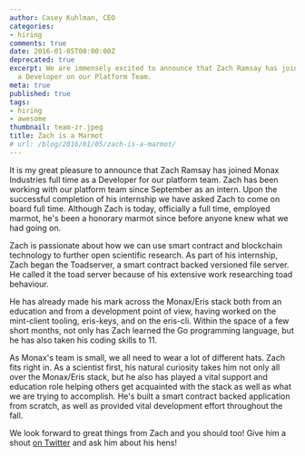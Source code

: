 ```yaml
---
author: Casey Kuhlman, CEO
categories:
- hiring
comments: true
date: 2016-01-05T00:00:00Z
deprecated: true
excerpt: We are immensely excited to announce that Zach Ramsay has joined Monax Industries as
  a Developer on our Platform Team.
meta: true
published: true
tags:
- hiring
- awesome
thumbnail: team-zr.jpeg
title: Zach is a Marmot
# url: /blog/2016/01/05/zach-is-a-marmot/
---
```




It is my great pleasure to announce that Zach Ramsay has joined Monax Industries full time as a Developer for our platform team. Zach has been working with our platform team since September as an intern. Upon the successful completion of his internship we have asked Zach to come on board full time. Although Zach is today, officially a full time, employed marmot, he's been a honorary marmot since before anyone knew what we had going on.

Zach is passionate about how we can use smart contract and blockchain technology to further open scientific research. As part of his internship, Zach began the Toadserver, a smart contract backed versioned file server. He called it the toad server because of his extensive work researching toad behaviour.

He has already made his mark across the Monax/Eris stack both from an education and from a development point of view, having worked on the mint-client tooling, eris-keys, and on the eris-cli. Within the space of a few short months, not only has Zach learned the Go programming language, but he has also taken his coding skills to 11.

As Monax's team is small, we all need to wear a lot of different hats. Zach fits right in. As a scientist first, his natural curiosity takes him not only all over the Monax/Eris stack, but he also has played a vital support and education role helping others get acquainted with the stack as well as what we are trying to accomplish. He's built a smart contract backed application from scratch, as well as provided vital development effort throughout the fall.

We look forward to great things from Zach and you should too! Give him a shout [on Twitter](https://twitter.com/cerebralbosons) and ask him about his hens!
